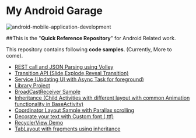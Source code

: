 # My Android Garage
![android-mobile-application-development](https://user-images.githubusercontent.com/11274840/30295615-0e67cd96-96f6-11e7-8e50-e5117446d766.png)             
    
    
##This is the "**Quick Reference Repository**" for Android Related work.

This repository contains following **code samples**. (Currently, More to come).

- [REST call and JSON Parsing using Volley](https://github.com/rohitksingh/My_Android_Garage/tree/master/Volley)
- [Transition API (Slide,Explode,Reveal Transition)](https://github.com/rohitksingh/My_Android_Garage/tree/master/Transition)
- [Service (Updating UI with Async Task for foreground)](https://github.com/rohitksingh/My_Android_Garage/tree/master/Services)
- [Library Project](https://github.com/rohitksingh/My_Android_Garage/tree/master/MyLibrary)
- [BroadCastReceiver Sample](https://github.com/rohitksingh/My_Android_Garage/tree/master/BroadcastReceiver)
- [Inheritance (Child Activities with different layout with common Animation functionality in BaseActivity)](https://github.com/rohitksingh/My_Android_Garage/tree/master/Inheritance)
- [Coordinator Layout Sample with Parallax scrolling](https://github.com/rohitksingh/My_Android_Garage/tree/master/UI_Stuff/CoordinatorLayout)
- [Decorate your text with Custom font (.ttf)](https://github.com/rohitksingh/My_Android_Garage/tree/master/UI_Stuff/Themes)
- [RecyclerView Demo](https://github.com/rohitksingh/My_Android_Garage/tree/master/UI_Stuff/RecyclerView)
- [TabLayout with fragments using inheritance](https://github.com/rohitksingh/My_Android_Garage/tree/master/UI_Stuff/GooglePlayTabLayout)
